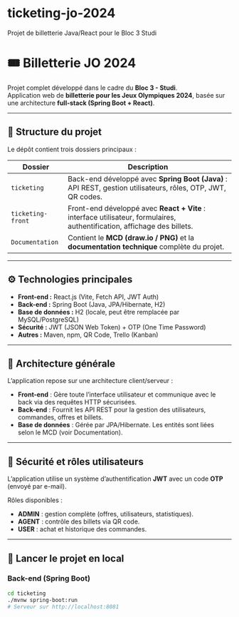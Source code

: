 # ticketing-jo-2024
Projet de billetterie Java/React pour le Bloc 3 Studi

# 🎟️ Billetterie JO 2024

Projet complet développé dans le cadre du **Bloc 3 - Studi**.  
Application web de **billetterie pour les Jeux Olympiques 2024**, basée sur une architecture **full-stack (Spring Boot + React)**.

---

## 🧩 Structure du projet

Le dépôt contient trois dossiers principaux :

| Dossier | Description |
|----------|--------------|
| `ticketing` | Back-end développé avec **Spring Boot (Java)** : API REST, gestion utilisateurs, rôles, OTP, JWT, QR codes. |
| `ticketing-front` | Front-end développé avec **React + Vite** : interface utilisateur, formulaires, authentification, affichage des billets. |
| `Documentation` | Contient le **MCD (draw.io / PNG)** et la **documentation technique** complète du projet. |

---

## ⚙️ Technologies principales

- **Front-end :** React.js (Vite, Fetch API, JWT Auth)
- **Back-end :** Spring Boot (Java, JPA/Hibernate, H2)
- **Base de données :** H2 (locale, peut être remplacée par MySQL/PostgreSQL)
- **Sécurité :** JWT (JSON Web Token) + OTP (One Time Password)
- **Autres :** Maven, npm, QR Code, Trello (Kanban)

---

## 🧱 Architecture générale

L’application repose sur une architecture client/serveur :

- **Front-end** : Gère toute l’interface utilisateur et communique avec le back via des requêtes HTTP sécurisées.
- **Back-end** : Fournit les API REST pour la gestion des utilisateurs, commandes, offres et billets.
- **Base de données** : Gérée par JPA/Hibernate. Les entités sont liées selon le MCD (voir Documentation).

---

## 🔐 Sécurité et rôles utilisateurs

L’application utilise un système d’authentification **JWT** avec un code **OTP** (envoyé par e-mail).

Rôles disponibles :
- **ADMIN** : gestion complète (offres, utilisateurs, statistiques).
- **AGENT** : contrôle des billets via QR code.
- **USER** : achat et historique des commandes.

---

## 🚀 Lancer le projet en local

### Back-end (Spring Boot)

```bash
cd ticketing
./mvnw spring-boot:run
# Serveur sur http://localhost:8081

